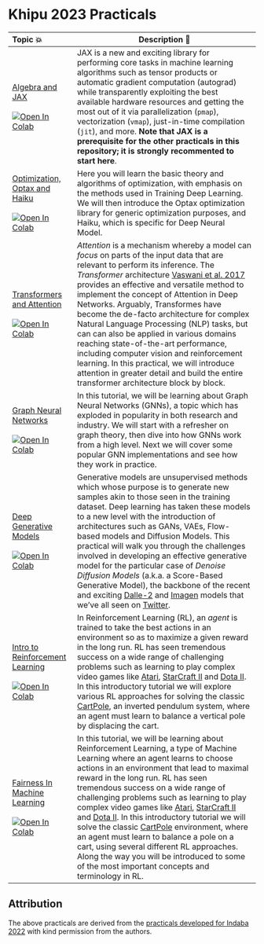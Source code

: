 # Khipu 2023 Practicals

| Topic 💥 | Description 📘 |
|:--- |----------------------------------------------------------|
[Algebra and JAX](https://github.com/khipu-ai/practicals-2023/blob/main/notebooks/algebra_and_jax.ipynb) <br /> <br /> [![Open In Colab](https://colab.research.google.com/assets/colab-badge.svg)](https://colab.research.google.com/github/khipu-ai/practicals-2023/blob/main/notebooks/algebra_and_jax.ipynb) | JAX is a new and exciting library for performing core tasks in machine learning algorithms such as tensor products or automatic gradient computation (autograd) while transparently exploiting the best available hardware resources and getting the most out of it via parallelization (`pmap`), vectorization (`vmap`), just-in-time compilation (`jit`), and more. **Note that JAX is a prerequisite for the other practicals in this repository; it is strongly recommented to start here**.  | 
[Optimization, Optax and Haiku](https://github.com/khipu-ai/practicals-2023/blob/main/notebooks/optimization.ipynb) <br /> <br /> [![Open In Colab](https://colab.research.google.com/assets/colab-badge.svg)](https://colab.research.google.com/github/khipu-ai/practicals-2023/blob/main/notebooks/optimization.ipynb) | Here you will learn the basic theory and algorithms of optimization, with emphasis on the methods used in Training Deep Learning. We will then introduce the Optax optimization library for generic optimization purposes, and Haiku, which is specific for Deep Neural Model. | 
[Transformers and Attention](https://github.com/khipu-ai/practicals-2023/blob/main/notebooks/attention_and_transformers.ipynb) <br /> <br /> [![Open In Colab](https://colab.research.google.com/assets/colab-badge.svg)](https://colab.research.google.com/github/khipu-ai/practicals-2023/blob/main/notebooks/attention_and_transformers.ipynb) | _Attention_ is a mechanism whereby a model can _focus_ on parts of the input data that are relevant to perform its inference. The _Transformer_ architecture [Vaswani et al. 2017](https://arxiv.org/abs/1706.03762?amp=1) provides an effective and versatile method to implement the concept of Attention in Deep Networks. Arguably, Transformes have become the de-facto architecture for complex Natural Language Processing (NLP) tasks, but can can also be applied in various domains reaching state-of-the-art performance, including computer vision and reinforcement learning. In this practical, we will introduce attention in greater detail and build the entire transformer architecture block by block. | 
[Graph Neural Networks](https://github.com/khipu-ai/practicals-2023/blob/main/notebooks/graph_neural_networks.ipynb) <br /> <br /> [![Open In Colab](https://colab.research.google.com/assets/colab-badge.svg)](https://colab.research.google.com/github/khipu-ai/practicals-2023/blob/main/notebooks/graph_neural_networks.ipynb) | In this tutorial, we will be learning about Graph Neural Networks (GNNs), a topic which has exploded in popularity in both research and industry. We will start with a refresher on graph theory, then dive into how GNNs work from a high level. Next we will cover some popular GNN implementations and see how they work in practice. | 
[Deep Generative Models](https://github.com/khipu-ai/practicals-2023/blob/main/notebooks/deep_generative_models.ipynb) <br /> <br /> [![Open In Colab](https://colab.research.google.com/assets/colab-badge.svg)](https://colab.research.google.com/github/khipu-ai/practicals-2023/blob/main/notebooks/deep_generative_models.ipynb) | Generative models are unsupervised methods which whose purpose is to generate new samples akin to those seen in the training dataset. Deep learning has taken these models to a new level with the introduction of architectures such as GANs, VAEs, Flow-based models and Diffusion Models. This practical will walk you through the challenges involved in developing an effective generative model for the particular case of  _Denoise Diffusion Models_ (a.k.a. a Score-Based Generative Model), the backbone of the recent and exciting [Dalle-2](https://openai.com/dall-e-2/) and [Imagen](https://imagen.research.google/) models that we’ve all seen on [Twitter](https://twitter.com/search?q=%23dalle2%20%23imagen&src=typed_query). |
[Intro to Reinforcement Learning](https://github.com/khipu-ai/practicals-2023/blob/main/notebooks/reinforcement_learning.ipynb) <br /> <br /> [![Open In Colab](https://colab.research.google.com/assets/colab-badge.svg)](https://colab.research.google.com/github/khipu-ai/practicals-2023/blob/main/notebooks/reinforcement_learning.ipynb) | In Reinforcement Learning (RL),  an _agent_ is trained to take the best actions in an environment so as to maximize a given reward in the long run. RL has seen tremendous success on a wide range of challenging problems such as learning to play complex video games like [Atari](https://www.deepmind.com/blog/agent57-outperforming-the-human-atari-benchmark), [StarCraft II](https://www.deepmind.com/blog/alphastar-mastering-the-real-time-strategy-game-starcraft-ii) and [Dota II](https://openai.com/five/). In this introductory tutorial we will explore various RL approaches for solving the classic [CartPole](https://www.gymlibrary.ml/environments/classic_control/cart_pole/), an inverted pendulum system, where an agent must learn to balance a vertical pole by displacing the cart.| 
[Fairness In Machine Learning](https://github.com/khipu-ai/practicals-2023/blob/main/notebooks/fairness.ipynb) <br /> <br /> [![Open In Colab](https://colab.research.google.com/assets/colab-badge.svg)](https://colab.research.google.com/github/khipu-ai/practicals-2023/blob/main/notebooks/fairness.ipynb) | In this tutorial, we will be learning about Reinforcement Learning, a type of Machine Learning where an agent learns to choose actions in an environment that lead to maximal reward in the long run. RL has seen tremendous success on a wide range of challenging problems such as learning to play complex video games like [Atari](https://www.deepmind.com/blog/agent57-outperforming-the-human-atari-benchmark), [StarCraft II](https://www.deepmind.com/blog/alphastar-mastering-the-real-time-strategy-game-starcraft-ii) and [Dota II](https://openai.com/five/). In this introductory tutorial we will solve the classic [CartPole](https://www.gymlibrary.ml/environments/classic_control/cart_pole/) environment, where an agent must learn to balance a pole on a cart, using several different RL approaches. Along the way you will be introduced to some of the most important concepts and terminology in RL. | 

## Attribution

The above practicals are derived from the  [practicals developed for Indaba 2022](https://github.com/deep-learning-indaba/indaba-pracs-2022) with kind permission from the authors.


